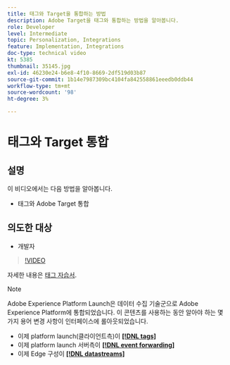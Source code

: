 ```yaml
---
title: 태그와 Target을 통합하는 방법
description: Adobe Target을 태그와 통합하는 방법을 알아봅니다.
role: Developer
level: Intermediate
topic: Personalization, Integrations
feature: Implementation, Integrations
doc-type: technical video
kt: 5385
thumbnail: 35145.jpg
exl-id: 46230e24-b6e8-4f10-8669-2df519d03b87
source-git-commit: 1b14e7987309bc4104fa842558861eeedb0ddb44
workflow-type: tm+mt
source-wordcount: '98'
ht-degree: 3%

---
```


# 태그와 Target 통합

## 설명

이 비디오에서는 다음 방법을 알아봅니다.

* 태그와 Adobe Target 통합

## 의도한 대상

* 개발자

>[!VIDEO](https://video.tv.adobe.com/v/35145/?quality=12)

자세한 내용은 [태그 자습서](https://experienceleague.adobe.com/docs/launch-learn/implementing-in-websites-with-launch/index.html?lang=en).

>[!NOTE]
>
>Adobe Experience Platform Launch은 데이터 수집 기술군으로 Adobe Experience Platform에 통합되었습니다. 이 콘텐츠를 사용하는 동안 알아야 하는 몇 가지 용어 변경 사항이 인터페이스에 롤아웃되었습니다.
>
> * 이제 platform launch(클라이언트측)이 **[[!DNL tags]](https://experienceleague.adobe.com/docs/experience-platform/tags/home.html?lang=ko-KR)**
> * 이제 platform launch 서버측이 **[[!DNL event forwarding]](https://experienceleague.adobe.com/docs/experience-platform/tags/event-forwarding/overview.html)**
> * 이제 Edge 구성이 **[[!DNL datastreams]](https://experienceleague.adobe.com/docs/experience-platform/edge/fundamentals/datastreams.html)**

